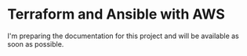 # Terraform and Ansible with AWS

I'm preparing the documentation for this project and will be available as soon as possible.